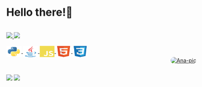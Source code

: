 # Hello there!👋  
<div style="display: inline_block"><br>
  <a href="https://github.com/anacarlavgs">
  <img height="180em" src="https://github-readme-stats.vercel.app/api?username=anacarlavgs&show_icons=true&theme=buefy&include_all_commits=true&count_private=true"/>
  <img height="180em" src="https://github-readme-stats.vercel.app/api/top-langs/?username=anacarlavgs&layout=compact&langs_count=7&theme=buefy"/>
</div>
  
   
<div style="display: inline_block"><br>
  <img align="center" alt="Ana-Python" height="30" width="40" src="https://raw.githubusercontent.com/devicons/devicon/master/icons/python/python-original.svg">
  <img align="center" alt="Ana-Ts" height="30" width="40" src="https://raw.githubusercontent.com/devicons/devicon/master/icons/java/java-original.svg">  
  <img align="center" alt="Ana-Js" height="30" width="40" src="https://raw.githubusercontent.com/devicons/devicon/master/icons/javascript/javascript-plain.svg">
  <img align="center" alt="Ana-HTML" height="30" width="40" src="https://raw.githubusercontent.com/devicons/devicon/master/icons/html5/html5-original.svg">
  <img align="center" alt="Ana-CSS" height="30" width="40" src="https://raw.githubusercontent.com/devicons/devicon/master/icons/css3/css3-original.svg">
   <div align="right">
  <img alt="Ana-pic" height="150" style="border-radius:50px;" src="https://im5.ezgif.com/tmp/ezgif-5-6f3500c9c018.gif">
  </div>
</div>
   
  
  ##
  
<div> 
  <a href = "mailto:anacarlavgs@gmail.com"><img src="https://img.shields.io/badge/-Gmail-%23333?style=for-the-badge&logo=gmail&logoColor=white" target="_blank"></a>
  <a href="https://www.linkedin.com/in/ana-carla-vasconcelos-garcia-da-silva-0502381b4/" target="_blank"><img src="https://img.shields.io/badge/-LinkedIn-%230077B5?style=for-the-badge&logo=linkedin&logoColor=white" target="_blank"></a>
</div>

